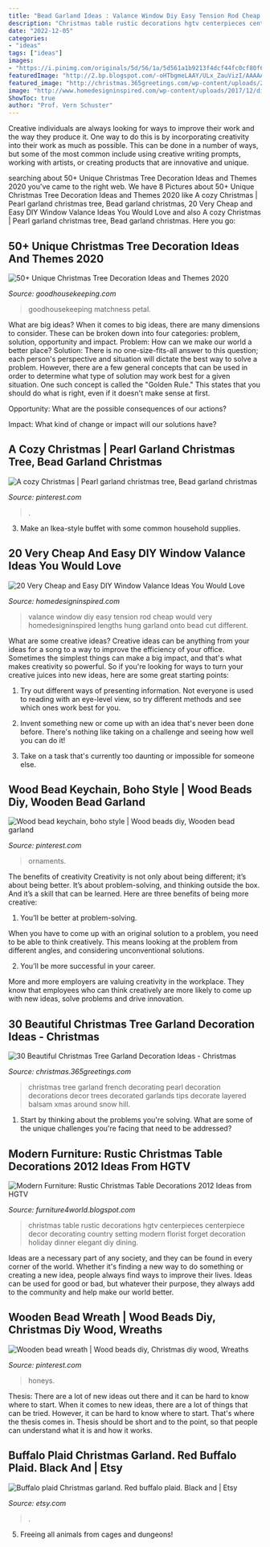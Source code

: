 ```yaml
---
title: "Bead Garland Ideas : Valance Window Diy Easy Tension Rod Cheap Would Very Homedesigninspired Lengths Hung Garland Onto Bead Cut Different"
description: "Christmas table rustic decorations hgtv centerpieces centerpiece decor decorating country setting modern florist forget decoration holiday dinner elegant diy dining"
date: "2022-12-05"
categories:
- "ideas"
tags: ["ideas"]
images:
- "https://i.pinimg.com/originals/5d/56/1a/5d561a1b9213f4dcf44fc0cf80f64a3c.jpg"
featuredImage: "http://2.bp.blogspot.com/-oHTbgmeLAAY/ULx_ZauVizI/AAAAAAAAIrw/LElHt9MJRpE/s1600/Rustic-Christmas-Table-Decorations-2012-Ideas-4.jpg"
featured_image: "http://christmas.365greetings.com/wp-content/uploads/2017/10/Christmas-Tree-Garland-Decoration-Ideas-6-678x1024.jpg"
image: "http://www.homedesigninspired.com/wp-content/uploads/2017/12/diy-window-valance-ideas-3.jpg"
ShowToc: true
author: "Prof. Vern Schuster"
---
```



Creative individuals are always looking for ways to improve their work and the way they produce it. One way to do this is by incorporating creativity into their work as much as possible. This can be done in a number of ways, but some of the most common include using creative writing prompts, working with artists, or creating products that are innovative and unique.

	

		
searching about 50+ Unique Christmas Tree Decoration Ideas and Themes 2020 you've came to the right web. We have 8 Pictures about 50+ Unique Christmas Tree Decoration Ideas and Themes 2020 like A cozy Christmas | Pearl garland christmas tree, Bead garland christmas, 20 Very Cheap and Easy DIY Window Valance Ideas You Would Love and also A cozy Christmas | Pearl garland christmas tree, Bead garland christmas. Here you go:
		
    
## 50+ Unique Christmas Tree Decoration Ideas And Themes 2020

<img loading=lazy src="https://hips.hearstapps.com/hmg-prod.s3.amazonaws.com/images/christmas-tree-decoration-ideas-burlap-1568755261.jpg?crop=1xw:0.99975xh;center,top&amp;resize=480:*" onerror="this.onerror=null;this.src='https://tse4.mm.bing.net/th?id=OIP._rU8I0PemAXGo4aRkjnE7QHaLH&amp;pid=15.1';" alt="50+ Unique Christmas Tree Decoration Ideas and Themes 2020">

_Source: goodhousekeeping.com_

>goodhousekeeping matchness petal. 

	

What are big ideas?
When it comes to big ideas, there are many dimensions to consider. These can be broken down into four categories: problem, solution, opportunity and impact. 
Problem: How can we make our world a better place? 
Solution: There is no one-size-fits-all answer to this question; each person's perspective and situation will dictate the best way to solve a problem. However, there are a few general concepts that can be used in order to determine what type of solution may work best for a given situation. One such concept is called the "Golden Rule." This states that you should do what is right, even if it doesn't make sense at first. 

Opportunity: What are the possible consequences of our actions? 

Impact: What kind of change or impact will our solutions have?

    
## A Cozy Christmas | Pearl Garland Christmas Tree, Bead Garland Christmas

<img loading=lazy src="https://i.pinimg.com/originals/5d/56/1a/5d561a1b9213f4dcf44fc0cf80f64a3c.jpg" onerror="this.onerror=null;this.src='https://tse2.mm.bing.net/th?id=OIP.gzyaMZO7fEvIxd1H0sYj3wHaFL&amp;pid=15.1';" alt="A cozy Christmas | Pearl garland christmas tree, Bead garland christmas">

_Source: pinterest.com_

>. 

	

3. Make an Ikea-style buffet with some common household supplies.

    
## 20 Very Cheap And Easy DIY Window Valance Ideas You Would Love

<img loading=lazy src="http://www.homedesigninspired.com/wp-content/uploads/2017/12/diy-window-valance-ideas-3.jpg" onerror="this.onerror=null;this.src='https://tse2.mm.bing.net/th?id=OIP.VBtV2GEK6uOIxylhT0nrdwHaMQ&amp;pid=15.1';" alt="20 Very Cheap and Easy DIY Window Valance Ideas You Would Love">

_Source: homedesigninspired.com_

>valance window diy easy tension rod cheap would very homedesigninspired lengths hung garland onto bead cut different. 

	

What are some creative ideas?
Creative ideas can be anything from your ideas for a song to a way to improve the efficiency of your office. Sometimes the simplest things can make a big impact, and that's what makes creativity so powerful. So if you're looking for ways to turn your creative juices into new ideas, here are some great starting points: 
1. Try out different ways of presenting information. Not everyone is used to reading with an eye-level view, so try different methods and see which ones work best for you.

2. Invent something new or come up with an idea that's never been done before. There's nothing like taking on a challenge and seeing how well you can do it!

3. Take on a task that's currently too daunting or impossible for someone else.

    
## Wood Bead Keychain, Boho Style | Wood Beads Diy, Wooden Bead Garland

<img loading=lazy src="https://i.pinimg.com/736x/d7/7c/43/d77c43078e6a5b2fef530aa3fa8cbac7.jpg" onerror="this.onerror=null;this.src='https://tse3.mm.bing.net/th?id=OIP.qfr8hSO7ac6pH6luDuA2lAHaJ4&amp;pid=15.1';" alt="Wood bead keychain, boho style | Wood beads diy, Wooden bead garland">

_Source: pinterest.com_

>ornaments. 

	

The benefits of creativity
Creativity is not only about being different; it’s about being better. It’s about problem-solving, and thinking outside the box. And it’s a skill that can be learned. Here are three benefits of being more creative:
1. You’ll be better at problem-solving.

When you have to come up with an original solution to a problem, you need to be able to think creatively. This means looking at the problem from different angles, and considering unconventional solutions.

2. You’ll be more successful in your career.

More and more employers are valuing creativity in the workplace. They know that employees who can think creatively are more likely to come up with new ideas, solve problems and drive innovation.

    
## 30 Beautiful Christmas Tree Garland Decoration Ideas - Christmas

<img loading=lazy src="http://christmas.365greetings.com/wp-content/uploads/2017/10/Christmas-Tree-Garland-Decoration-Ideas-6-678x1024.jpg" onerror="this.onerror=null;this.src='https://tse1.mm.bing.net/th?id=OIP.BBUa9eImympnEOt0r8u6AgHaLL&amp;pid=15.1';" alt="30 Beautiful Christmas Tree Garland Decoration Ideas - Christmas">

_Source: christmas.365greetings.com_

>christmas tree garland french decorating pearl decoration decorations decor trees decorated garlands tips decorate layered balsam xmas around snow hill. 

	

1. Start by thinking about the problems you're solving. What are some of the unique challenges you're facing that need to be addressed? 

    
## Modern Furniture: Rustic Christmas Table Decorations 2012 Ideas From HGTV

<img loading=lazy src="http://2.bp.blogspot.com/-oHTbgmeLAAY/ULx_ZauVizI/AAAAAAAAIrw/LElHt9MJRpE/s1600/Rustic-Christmas-Table-Decorations-2012-Ideas-4.jpg" onerror="this.onerror=null;this.src='https://tse1.mm.bing.net/th?id=OIP.4SxysT4mjslkBQEce0oI6AHaJ3&amp;pid=15.1';" alt="Modern Furniture: Rustic Christmas Table Decorations 2012 Ideas from HGTV">

_Source: furniture4world.blogspot.com_

>christmas table rustic decorations hgtv centerpieces centerpiece decor decorating country setting modern florist forget decoration holiday dinner elegant diy dining. 

	

Ideas are a necessary part of any society, and they can be found in every corner of the world. Whether it's finding a new way to do something or creating a new idea, people always find ways to improve their lives. Ideas can be used for good or bad, but whatever their purpose, they always add to the community and help make our world better.

    
## Wooden Bead Wreath | Wood Beads Diy, Christmas Diy Wood, Wreaths

<img loading=lazy src="https://i.pinimg.com/736x/62/c6/22/62c622c20b80f745439177b5c9035943.jpg" onerror="this.onerror=null;this.src='https://tse2.mm.bing.net/th?id=OIP.mLTag3CtD_kR46ZQS3SxeQHaJ4&amp;pid=15.1';" alt="Wooden bead wreath | Wood beads diy, Christmas diy wood, Wreaths">

_Source: pinterest.com_

>honeys. 

	

Thesis: There are a lot of new ideas out there and it can be hard to know where to start.
When it comes to new ideas, there are a lot of things that can be tried. However, it can be hard to know where to start. That's where the thesis comes in. Thesis should be short and to the point, so that people can understand what it is and how it works.

    
## Buffalo Plaid Christmas Garland. Red Buffalo Plaid. Black And | Etsy

<img loading=lazy src="https://i.etsystatic.com/9434573/r/il/0dcdf3/2071214986/il_794xN.2071214986_q149.jpg" onerror="this.onerror=null;this.src='https://tse4.mm.bing.net/th?id=OIP.8H54XEMyfxMTGpK6dgNROgHaJ4&amp;pid=15.1';" alt="Buffalo plaid Christmas garland. Red buffalo plaid. Black and | Etsy">

_Source: etsy.com_

>. 

	

5. Freeing all animals from cages and dungeons!

